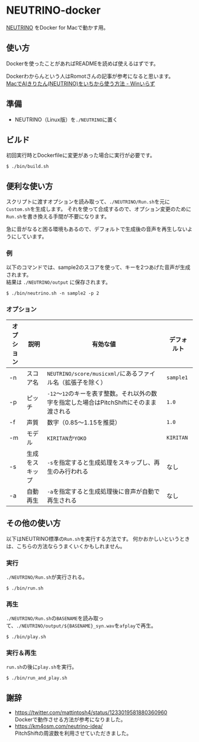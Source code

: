 # NEUTRINO-docker

[NEUTRINO](https://n3utrino.work/) をDocker for Macで動かす用。

## 使い方

Dockerを使ったことがあればREADMEを読めば使えるはずです。

Dockerわからんという人はRomotさんの記事が参考になると思います。  
[MacでAIきりたん(NEUTRINO)をいちから使う方法 - Winいらず](https://note.com/romot/n/n87d2bb0448a8)

## 準備

- NEUTRINO（Linux版）を`./NEUTRINO`に置く

## ビルド

初回実行時とDockerfileに変更があった場合に実行が必要です。

```
$ ./bin/build.sh
```

## 便利な使い方

スクリプトに渡すオプションを読み取って、`./NEUTRINO/Run.sh`を元に`Custom.sh`を生成します。
それを使って合成するので、オプション変更のために`Run.sh`を書き換える手間が不要になります。

急に音がなると困る環境もあるので、デフォルトで生成後の音声を再生しないようにしています。

### 例

以下のコマンドでは、sample2のスコアを使って、キーを2つあげた音声が生成されます。  
結果は `./NEUTRINO/output` に保存されます。

```
$ ./bin/neutrino.sh -n sample2 -p 2
```

### オプション

オプション | 説明 | 有効な値 | デフォルト
--- | --- | --- | ---
-n | スコア名 | `NEUTRINO/score/musicxml/`にあるファイル名（拡張子を除く）| `sample1`
-p | ピッチ | `-12`〜`12`のキーを表す整数。それ以外の数字を指定した場合はPitchShiftにそのまま渡される | `1.0`
-f | 声質 | 数字（0.85〜1.15を推奨） | `1.0`
-m | モデル | `KIRITAN`か`YOKO` | `KIRITAN`
-s | 生成をスキップ | `-s`を指定すると生成処理をスキップし、再生のみ行われる | なし
-a | 自動再生 | `-a`を指定すると生成処理後に音声が自動で再生される | なし

## その他の使い方

以下はNEUTRINO標準の`Run.sh`を実行する方法です。
何かおかしいというときは、こちらの方法ならうまくいくかもしれません。

### 実行

`./NEUTRINO/Run.sh`が実行される。

```
$ ./bin/run.sh
```

### 再生

`./NEUTRINO/Run.sh`の`BASENAME`を読み取って、`./NEUTRINO/output/${BASENAME}_syn.wav`を`afplay`で再生。

```
$ ./bin/play.sh
```

### 実行＆再生

`run.sh`の後に`play.sh`を実行。

```
$ ./bin/run_and_play.sh
```

## 謝辞

- https://twitter.com/mattintosh4/status/1233019581880360960  
  Dockerで動作させる方法が参考になりました。
- https://km4osm.com/neutrino-idea/  
  PitchShiftの周波数を利用させていただきました。
